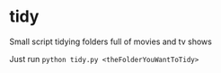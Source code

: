# tidy
Small script tidying folders full of movies and tv shows

Just run `python tidy.py <theFolderYouWantToTidy>`

